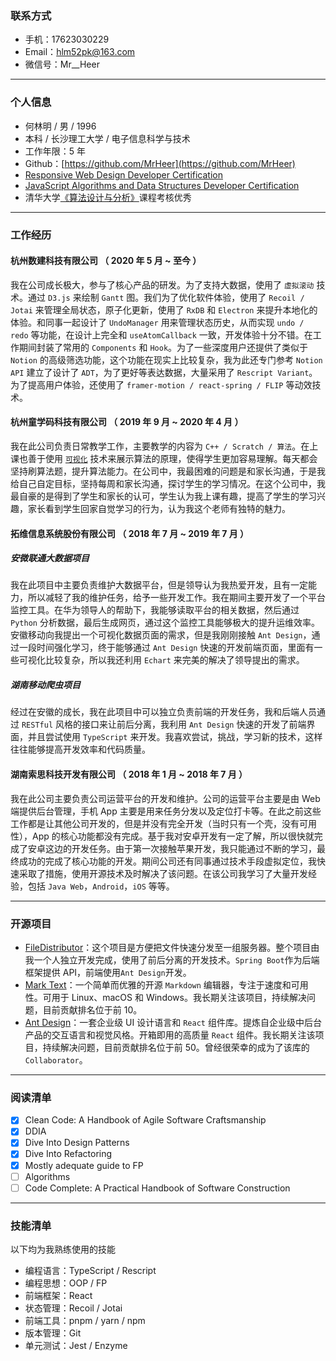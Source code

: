 ### 联系方式

- 手机：17623030229
- Email：hlm52pk@163.com
- 微信号：Mr\_\_Heer

---

### 个人信息

- 何林明 / 男 / 1996
- 本科 / 长沙理工大学 / 电子信息科学与技术
- 工作年限：5 年
- Github：[https://github.com/MrHeer](https://github.com/MrHeer)
- [Responsive Web Design Developer Certification](https://www.freecodecamp.org/certification/mrheer/responsive-web-design)
- [JavaScript Algorithms and Data Structures Developer Certification](https://www.freecodecamp.org/certification/mrheer/javascript-algorithms-and-data-structures)
- 清华大学[《算法设计与分析》](https://www.xuetangx.com/download_credential/pYMHZiT-EZF.pdf)课程考核优秀

---

### 工作经历

#### 杭州数建科技有限公司 （ 2020 年 5 月 ~ 至今 ）

我在公司成长极大，参与了核心产品的研发。为了支持大数据，使用了 `虚拟滚动` 技术。通过 `D3.js` 来绘制 `Gantt` 图。我们为了优化软件体验，使用了 `Recoil / Jotai` 来管理全局状态，原子化更新，使用了 `RxDB` 和 `Electron` 来提升本地化的体验。和同事一起设计了 `UndoManager` 用来管理状态历史，从而实现 `undo / redo` 等功能，在设计上完全和 `useAtomCallback` 一致，开发体验十分不错。在工作期间封装了常用的 `Components` 和 `Hook`。为了一些深度用户还提供了类似于 `Notion` 的高级筛选功能，这个功能在现实上比较复杂，我为此还专门参考 `Notion API` 建立了设计了 `ADT`，为了更好等表达数据，大量采用了 `Rescript Variant`。为了提高用户体验，还使用了 `framer-motion / react-spring / FLIP` 等动效技术。

#### 杭州童学码科技有限公司 （ 2019 年 9 月 ~ 2020 年 4 月 ）

我在此公司负责日常教学工作，主要教学的内容为 `C++ / Scratch / 算法`。在上课也善于使用 [`可视化`](https://visualgo.net/en) 技术来展示算法的原理，使得学生更加容易理解。每天都会坚持刷算法题，提升算法能力。在公司中，我最困难的问题是和家长沟通，于是我给自己自定目标，坚持每周和家长沟通，探讨学生的学习情况。在这个公司中，我最自豪的是得到了学生和家长的认可，学生认为我上课有趣，提高了学生的学习兴趣，家长看到学生回家自觉学习的行为，认为我这个老师有独特的魅力。

#### 拓维信息系统股份有限公司 （ 2018 年 7 月 ~ 2019 年 7 月 ）

##### 安微联通大数据项目

我在此项目中主要负责维护大数据平台，但是领导认为我热爱开发，且有一定能力，所以减轻了我的维护任务，给予一些开发工作。我在期间主要开发了一个平台监控工具。在华为领导人的帮助下，我能够读取平台的相关数据，然后通过 `Python` 分析数据，最后生成网页，通过这个监控工具能够极大的提升运维效率。安徽移动向我提出一个可视化数据页面的需求，但是我刚刚接触 `Ant Design`，通过一段时间强化学习，终于能够通过 `Ant Design` 快速的开发前端页面，里面有一些可视化比较复杂，所以我还利用 `Echart` 来完美的解决了领导提出的需求。

##### 湖南移动爬虫项目

经过在安徽的成长，我在此项目中可以独立负责前端的开发任务，我和后端人员通过 `RESTful` 风格的接口来让前后分离，我利用 `Ant Design` 快速的开发了前端界面，并且尝试使用 `TypeScript` 来开发。我喜欢尝试，挑战，学习新的技术，这样往往能够提高开发效率和代码质量。

#### 湖南索思科技开发有限公司 （ 2018 年 1 月 ~ 2018 年 7 月 ）

我在此公司主要负责公司运营平台的开发和维护。公司的运营平台主要是由 Web 端提供后台管理，手机 App 主要是用来任务分发以及定位打卡等。在此之前这些工作都是让其他公司开发的，但是并没有完全开发（当时只有一个壳，没有可用性），App 的核心功能都没有完成。基于我对安卓开发有一定了解，所以很快就完成了安卓这边的开发任务。由于第一次接触苹果开发，我只能通过不断的学习，最终成功的完成了核心功能的开发。期间公司还有同事通过技术手段虚拟定位，我快速采取了措施，使用开源技术及时解决了该问题。在该公司我学习了大量开发经验，包括 `Java Web`，`Android`，`iOS` 等等。

---

### 开源项目

- [FileDistributor](https://github.com/MrHeer/FileDistributor)：这个项目是方便把文件快速分发至一组服务器。整个项目由我一个人独立开发完成，使用了前后分离的开发技术。`Spring Boot`作为后端框架提供 API，前端使用`Ant Design`开发。
- [Mark Text](https://github.com/marktext/marktext)：一个简单而优雅的开源 `Markdown` 编辑器，专注于速度和可用性。可用于 Linux、macOS 和 Windows。我长期关注该项目，持续解决问题，目前贡献排名位于前 10。
- [Ant Design](https://github.com/ant-design/ant-design)：一套企业级 UI 设计语言和 `React` 组件库。提炼自企业级中后台产品的交互语言和视觉风格。开箱即用的高质量 `React` 组件。我长期关注该项目，持续解决问题，目前贡献排名位于前 50。曾经很荣幸的成为了该库的 `Collaborator`。

---

### 阅读清单

- [x] Clean Code: A Handbook of Agile Software Craftsmanship
- [x] DDIA
- [x] Dive Into Design Patterns
- [x] Dive Into Refactoring
- [x] Mostly adequate guide to FP
- [ ] Algorithms
- [ ] Code Complete: A Practical Handbook of Software Construction

---

### 技能清单

以下均为我熟练使用的技能

- 编程语言：TypeScript / Rescript
- 编程思想：OOP / FP
- 前端框架：React
- 状态管理：Recoil / Jotai
- 前端工具：pnpm / yarn / npm
- 版本管理：Git
- 单元测试：Jest / Enzyme
